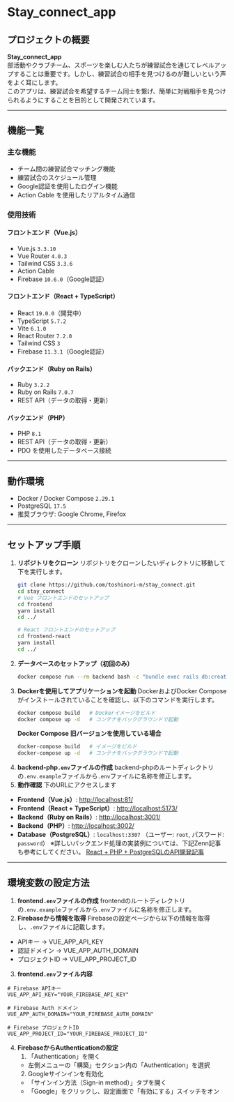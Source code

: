 # Stay_connect_app

## プロジェクトの概要
**Stay_connect_app**  
部活動やクラブチーム、スポーツを楽しむ人たちが練習試合を通じてレベルアップすることは重要です。しかし、練習試合の相手を見つけるのが難しいという声をよく耳にします。  
このアプリは、練習試合を希望するチーム同士を繋げ、簡単に対戦相手を見つけられるようにすることを目的として開発されています。

---

## 機能一覧
### 主な機能
- チーム間の練習試合マッチング機能
- 練習試合のスケジュール管理
- Google認証を使用したログイン機能
- Action Cable を使用したリアルタイム通信

### 使用技術
#### フロントエンド（Vue.js）
- Vue.js `3.3.10`
- Vue Router `4.0.3`
- Tailwind CSS `3.3.6`
- Action Cable
- Firebase `10.6.0`（Google認証）

#### フロントエンド（React + TypeScript）
- React `19.0.0`（開発中）
- TypeScript `5.7.2`
- Vite `6.1.0`
- React Router `7.2.0`
- Tailwind CSS `3`
- Firebase `11.3.1`（Google認証）

#### バックエンド（Ruby on Rails）
- Ruby `3.2.2`
- Ruby on Rails `7.0.7`
- REST API（データの取得・更新）

#### バックエンド（PHP）
- PHP `8.1`
- REST API（データの取得・更新）
- PDO を使用したデータベース接続

---

## 動作環境
- Docker / Docker Compose `2.29.1`
- PostgreSQL `17.5`
- 推奨ブラウザ: Google Chrome, Firefox

---

## セットアップ手順

1. **リポジトリをクローン**
リポジトリをクローンしたいディレクトリに移動して下を実行します。
   ```bash
   git clone https://github.com/toshinori-m/stay_connect.git
   cd stay_connect
   # Vue フロントエンドのセットアップ
   cd frontend
   yarn install
   cd ../

   # React フロントエンドのセットアップ
   cd frontend-react
   yarn install
   cd ../
   ```
2. **データベースのセットアップ（初回のみ）**
   ```bash
   docker compose run --rm backend bash -c "bundle exec rails db:create && bundle exec rails db:migrate && bundle exec rails db:seed"
   ```
3. **Dockerを使用してアプリケーションを起動**
DockerおよびDocker Composeがインストールされていることを確認し、以下のコマンドを実行します。
   ```bash
   docker compose build   # Dockerイメージをビルド
   docker compose up -d   # コンテナをバックグラウンドで起動
   ```
   **Docker Compose 旧バージョンを使用している場合**
   ```bash
   docker-compose build   # イメージをビルド
   docker-compose up -d   # コンテナをバックグラウンドで起動
   ```
4. **backend-php`.env`ファイルの作成**
backend-phpのルートディレクトリの`.env.example`ファイルから`.env`ファイルに名称を修正します。
5. **動作確認**
下のURLにアクセスします
- **Frontend（Vue.js）**: [http://localhost:81/](http://localhost:81/)
- **Frontend（React + TypeScript）**: [http://localhost:5173/](http://localhost:5173/)
- **Backend（Ruby on Rails）**: [http://localhost:3001/](http://localhost:3001/)
- **Backend（PHP）**: [http://localhost:3002/](http://localhost:3002/)
- **Database（PostgreSQL）**: `localhost:3307` （ユーザー: `root`, パスワード: `password`）
※詳しいバックエンド処理の実装例については、下記Zenn記事も参考にしてください。
[React + PHP + PostgreSQLのAPI開発記事](https://zenn.dev/toshi052312/articles/ff3787c8cbb29c)

---

## 環境変数の設定方法
1. **frontend`.env`ファイルの作成**
frontendのルートディレクトリの`.env.example`ファイルから`.env`ファイルに名称を修正します。
2. **Firebaseから情報を取得**
Firebaseの設定ページから以下の情報を取得し、`.env`ファイルに記載します。
- APIキー → VUE_APP_API_KEY
- 認証ドメイン → VUE_APP_AUTH_DOMAIN
- プロジェクトID → VUE_APP_PROJECT_ID
3. **frontend`.env`ファイル内容**
```env
# Firebase APIキー
VUE_APP_API_KEY="YOUR_FIREBASE_API_KEY"

# Firebase Auth ドメイン
VUE_APP_AUTH_DOMAIN="YOUR_FIREBASE_AUTH_DOMAIN"

# Firebase プロジェクトID
VUE_APP_PROJECT_ID="YOUR_FIREBASE_PROJECT_ID"
```
4. **FirebaseからAuthenticationの設定**
   1. 「Authentication」を開く
   - 左側メニューの「構築」セクション内の「Authentication」を選択
   2. Googleサインインを有効化
   - 「サインイン方法（Sign-in method）」タブを開く
   - 「Google」をクリックし、設定画面で「有効にする」スイッチをオン
